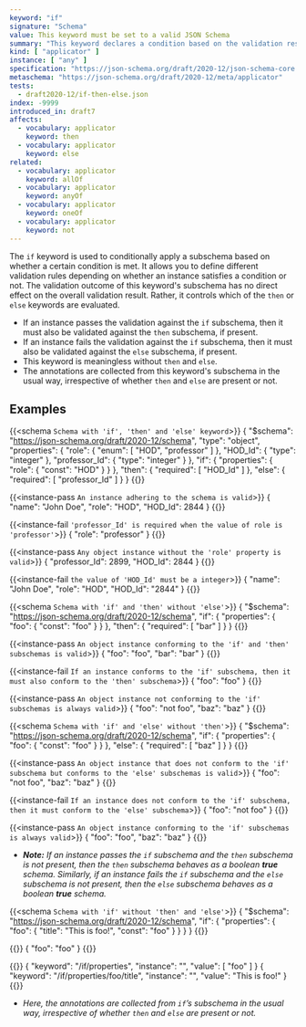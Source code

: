 ```yaml
---
keyword: "if"
signature: "Schema"
value: This keyword must be set to a valid JSON Schema
summary: "This keyword declares a condition based on the validation result of the given schema."
kind: [ "applicator" ]
instance: [ "any" ]
specification: "https://json-schema.org/draft/2020-12/json-schema-core.html#section-10.2.2.1"
metaschema: "https://json-schema.org/draft/2020-12/meta/applicator"
tests:
  - draft2020-12/if-then-else.json
index: -9999
introduced_in: draft7
affects:
  - vocabulary: applicator
    keyword: then
  - vocabulary: applicator
    keyword: else
related:
  - vocabulary: applicator
    keyword: allOf
  - vocabulary: applicator
    keyword: anyOf
  - vocabulary: applicator
    keyword: oneOf
  - vocabulary: applicator
    keyword: not
---
```


The `if` keyword is used to conditionally apply a subschema based on whether a certain condition is met. It allows you to define different validation rules depending on whether an instance satisfies a condition or not. The validation outcome of this keyword's subschema has no direct effect on the overall validation result. Rather, it controls which of the `then` or `else` keywords are evaluated.

* If an instance passes the validation against the `if` subschema, then it must also be validated against the `then` subschema, if present.
* If an instance fails the validation against the `if` subschema, then it must also be validated against the `else` subschema, if present.
* This keyword is meaningless without `then` and `else`.
* The annotations are collected from this keyword's subschema in the usual way, irrespective of whether `then` and `else` are present or not.

## Examples

{{<schema `Schema with 'if', 'then' and 'else' keyword`>}}
{
  "$schema": "https://json-schema.org/draft/2020-12/schema",
  "type": "object",
  "properties": {
    "role": { "enum": [ "HOD", "professor" ] },
    "HOD_Id": { "type": "integer" },
    "professor_Id": { "type": "integer" }
  },
  "if": {
    "properties":
      { "role": { "const": "HOD" }
    }
  },
  "then": { "required": [ "HOD_Id" ] },
  "else": { "required": [ "professor_Id" ] }
}
{{</schema>}}

{{<instance-pass `An instance adhering to the schema is valid`>}}
{ "name": "John Doe", "role": "HOD", "HOD_Id": 2844 }
{{</instance-pass>}}

{{<instance-fail `'professor_Id' is required when the value of role is 'professor'`>}}
{ "role": "professor" }
{{</instance-fail>}}

{{<instance-pass `Any object instance without the 'role' property is valid`>}}
{ "professor_Id": 2899, "HOD_Id": 2844 }
{{</instance-pass>}}

{{<instance-fail `the value of 'HOD_Id' must be a integer`>}}
{ "name": "John Doe", "role": "HOD", "HOD_Id": "2844" }
{{</instance-fail>}}

{{<schema `Schema with 'if' and 'then' without 'else'`>}}
{
  "$schema": "https://json-schema.org/draft/2020-12/schema",
  "if": {
    "properties":
      { "foo": { "const": "foo" }
    }
  },
  "then": { "required": [ "bar" ] }
}
{{</schema>}}

{{<instance-pass `An object instance conforming to the 'if' and 'then' subschemas is valid`>}}
{ "foo": "foo", "bar": "bar" }
{{</instance-pass>}}

{{<instance-fail `If an instance conforms to the 'if' subschema, then it must also conform to the 'then' subschema`>}}
{ "foo": "foo" }
{{</instance-fail>}}

{{<instance-pass `An object instance not conforming to the 'if' subschemas is always valid`>}}
{ "foo": "not foo", "baz": "baz" }
{{</instance-pass>}}

{{<schema `Schema with 'if' and 'else' without 'then'`>}}
{
  "$schema": "https://json-schema.org/draft/2020-12/schema",
  "if": {
    "properties":
      { "foo": { "const": "foo" }
    }
  },
  "else": { "required": [ "baz" ] }
}
{{</schema>}}

{{<instance-pass `An object instance that does not conform to the 'if' subschema but conforms to the 'else' subschemas is valid`>}}
{ "foo": "not foo", "baz": "baz" }
{{</instance-pass>}}

{{<instance-fail `If an instance does not conform to the 'if' subschema, then it must conform to the 'else' subschema`>}}
{ "foo": "not foo" }
{{</instance-fail>}}

{{<instance-pass `An object instance conforming to the 'if' subschemas is always valid`>}}
{ "foo": "foo", "baz": "baz" }
{{</instance-pass>}}
- _**Note:** If an instance passes the `if` subschema and the `then` subschema is not present, then the `then` subschema behaves as a boolean __true__ schema. Similarly, if an instance fails the `if` subschema and the `else` subschema is not present, then the `else` subschema behaves as a boolean __true__ schema._

{{<schema `Schema with 'if' without 'then' and 'else'`>}}
{
  "$schema": "https://json-schema.org/draft/2020-12/schema",
  "if": {
    "properties": {
      "foo": {
        "title": "This is foo!",
        "const": "foo"
      }
    }
  }
}
{{</schema>}}

{{<instance-pass>}}
{ "foo": "foo" }
{{</instance-pass>}}

{{<instance-annotation>}}
{ "keyword": "/if/properties", "instance": "", "value": [ "foo" ] }
{ "keyword": "/if/properties/foo/title", "instance": "", "value": "This is foo!" }
{{</instance-annotation>}}
* _Here, the annotations are collected from `if`’s subschema in the usual way, irrespective of whether `then` and `else` are present or not._
